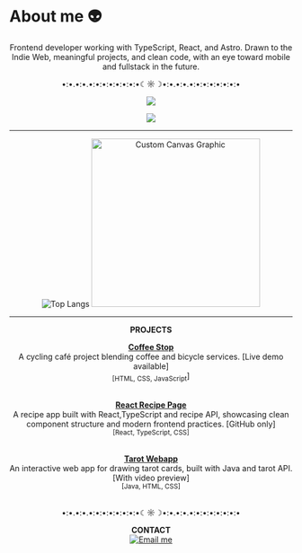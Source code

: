 # About me 👽
<p align="center">
Frontend developer working with TypeScript, React, and Astro.
Drawn to the Indie Web, meaningful projects, and clean code, with an eye toward mobile and fullstack in the future.
</p>

<p align="center">•:•.•:•.•:•:•:•:•:•:•:•☾☼☽•:•.•:•.•:•:•:•:•:•:•:•</p>

<p align="center">
    <p align="center">
        <a href="https://skillicons.dev">
    <img src="https://skillicons.dev/icons?i=html,css,js,ts,react,astro,angular" />
        </a>
      </p>
<p align="center">
    <a href="https://skillicons.dev">
    <img src="https://skillicons.dev/icons?i=nodejs,git,github,gitlab,npm,vscode" />
    </a>
</p>
</p>

<hr>

<p align="center">
  <img src="https://github-readme-stats.vercel.app/api/top-langs/?username=mdohr07&langs_count=10&theme=radical" alt="Top Langs">
  <img src="https://mdohr.space/img/assets/mblip-full.png" alt="Custom Canvas Graphic" width="300">
</p>

<hr>

<p align="center"><b>PROJECTS</b></p>

<p align="center">
  <a href="https://github.com/mdohr07/coffeestop"><b>Coffee Stop</b></a><br>
  A cycling café project blending coffee and bicycle services. [Live demo available]<br>
  <sub>[HTML, CSS, JavaScript</sub>]<br><br>
</p>

<p align="center">
  <a href="https://github.com/mdohr07/react-recipe-page"><b>React Recipe Page</b></a><br>
  A recipe app built with React,TypeScript and recipe API, showcasing clean component structure and modern frontend practices. [GitHub only]<br>
      <sub>[React, TypeScript, CSS]</sub><br><br>
</p>
<p align="center">
  <a href="https://github.com/mdohr07/tarot-webapp"><b>Tarot Webapp</b></a><br>
  An interactive web app for drawing tarot cards, built with Java and tarot API. [With video preview]<br>
     <sub>[Java, HTML, CSS]</sub><br><br>
</p>
</p>

<p align="center">•:•.•:•.•:•:•:•:•:•:•:•☾☼☽•:•.•:•.•:•:•:•:•:•:•:•</p>

<p align="center"><b>CONTACT</b><br>
  <a href="mailto:mdohr07@gmail.com">
    <img src="https://img.shields.io/badge/ask_me-anything-blueviolet.svg" alt="Email me">
  </a>
</p>

